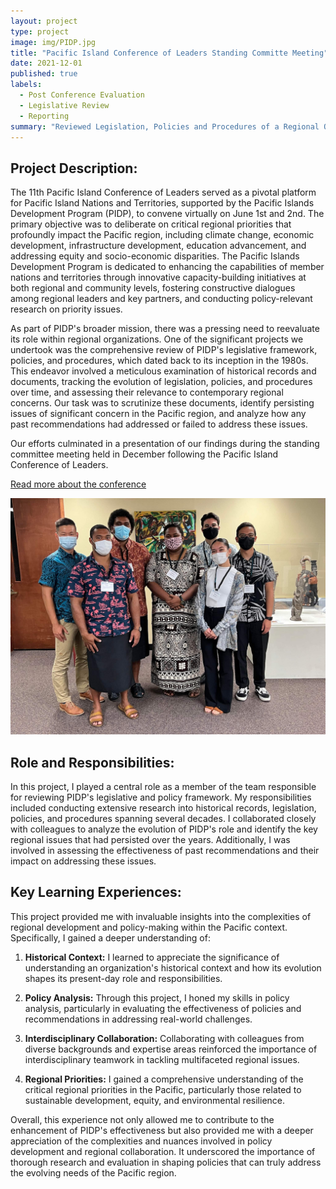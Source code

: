 ```yaml
---
layout: project
type: project
image: img/PIDP.jpg
title: "Pacific Island Conference of Leaders Standing Committe Meeting"
date: 2021-12-01
published: true
labels:
  - Post Conference Evaluation
  - Legislative Review
  - Reporting
summary: "Reviewed Legislation, Policies and Procedures of a Regional Organization"
---
```


## Project Description:

The 11th Pacific Island Conference of Leaders served as a pivotal platform for Pacific Island Nations and Territories, supported by the Pacific Islands Development Program (PIDP), to convene virtually on June 1st and 2nd. The primary objective was to deliberate on critical regional priorities that profoundly impact the Pacific region, including climate change, economic development, infrastructure development, education advancement, and addressing equity and socio-economic disparities. The Pacific Islands Development Program is dedicated to enhancing the capabilities of member nations and territories through innovative capacity-building initiatives at both regional and community levels, fostering constructive dialogues among regional leaders and key partners, and conducting policy-relevant research on priority issues.

As part of PIDP's broader mission, there was a pressing need to reevaluate its role within regional organizations. One of the significant projects we undertook was the comprehensive review of PIDP's legislative framework, policies, and procedures, which dated back to its inception in the 1980s. This endeavor involved a meticulous examination of historical records and documents, tracking the evolution of legislation, policies, and procedures over time, and assessing their relevance to contemporary regional concerns. Our task was to scrutinize these documents, identify persisting issues of significant concern in the Pacific region, and analyze how any past recommendations had addressed or failed to address these issues.

Our efforts culminated in a presentation of our findings during the standing committee meeting held in December following the Pacific Island Conference of Leaders.

[Read more about the conference](https://pidp.eastwestcenter.org/2021/06/01/pacific-islands-conference-of-leaders-to-meet-virtually-june-1-2/)

<img class="img-fluid" src="../img/received_1057752814768028.jpeg">

## Role and Responsibilities:

In this project, I played a central role as a member of the team responsible for reviewing PIDP's legislative and policy framework. My responsibilities included conducting extensive research into historical records, legislation, policies, and procedures spanning several decades. I collaborated closely with colleagues to analyze the evolution of PIDP's role and identify the key regional issues that had persisted over the years. Additionally, I was involved in assessing the effectiveness of past recommendations and their impact on addressing these issues.

## Key Learning Experiences:

This project provided me with invaluable insights into the complexities of regional development and policy-making within the Pacific context. Specifically, I gained a deeper understanding of:

1. **Historical Context:** I learned to appreciate the significance of understanding an organization's historical context and how its evolution shapes its present-day role and responsibilities.

2. **Policy Analysis:** Through this project, I honed my skills in policy analysis, particularly in evaluating the effectiveness of policies and recommendations in addressing real-world challenges.

3. **Interdisciplinary Collaboration:** Collaborating with colleagues from diverse backgrounds and expertise areas reinforced the importance of interdisciplinary teamwork in tackling multifaceted regional issues.

4. **Regional Priorities:** I gained a comprehensive understanding of the critical regional priorities in the Pacific, particularly those related to sustainable development, equity, and environmental resilience.

Overall, this experience not only allowed me to contribute to the enhancement of PIDP's effectiveness but also provided me with a deeper appreciation of the complexities and nuances involved in policy development and regional collaboration. It underscored the importance of thorough research and evaluation in shaping policies that can truly address the evolving needs of the Pacific region.

